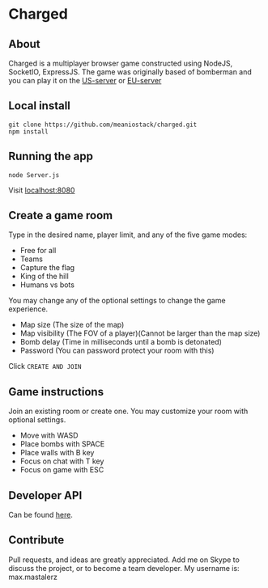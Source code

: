 # Charged

## About

Charged is a multiplayer browser game constructed using NodeJS, SocketIO, ExpressJS. The game was originally based of bomberman and you can play it on the [US-server](http://us-charged.herokuapp.com/) or [EU-server](http://eu-charged.herokuapp.com/)

## Local install

```
git clone https://github.com/meaniostack/charged.git
npm install
```

## Running the app

```
node Server.js
```

Visit [localhost:8080](http://localhost:8080)

## Create a game room

Type in the desired name, player limit, and any of the five game modes:

- Free for all
- Teams
- Capture the flag
- King of the hill
- Humans vs bots

You may change any of the optional settings to change the game experience.

- Map size (The size of the map)
- Map visibility (The FOV of a player)(Cannot be larger than the map size)
- Bomb delay (Time in milliseconds until a bomb is detonated)
- Password (You can password protect your room with this)

Click `CREATE AND JOIN`

## Game instructions

Join an existing room or create one.
You may customize your room with optional settings.

- Move with WASD
- Place bombs with SPACE
- Place walls with B key
- Focus on chat with T key
- Focus on game with ESC


## Developer API

Can be found [here](https://github.com/meaniostack/charged/blob/master/api.md).

## Contribute

Pull requests, and ideas are greatly appreciated. Add me on Skype to discuss the project, or to become a team developer.
My username is: max.mastalerz